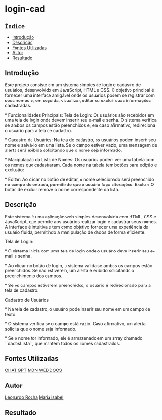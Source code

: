 # login-cad

## ``Índice``
 
* [Introdução](#introdução)
* [Descrição](#descrição)
* [Fontes Utilizadas](#fontes-utilizadas)
* [Autor](#autor)
* [Resultado](#resultado)

## Introdução
Este projeto consiste em um sistema simples de login e cadastro de usuários, desenvolvido em JavaScript, HTML e CSS. O objetivo principal é fornecer uma interface amigável onde os usuários podem se registrar com seus nomes e, em seguida, visualizar, editar ou excluir suas informações cadastradas.

° Funcionalidades Principais:
Tela de Login: Os usuários são recebidos em uma tela de login onde devem inserir seu e-mail e senha. O sistema verifica se ambos os campos estão preenchidos e, em caso afirmativo, redireciona o usuário para a tela de cadastro.

° Cadastro de Usuários: Na tela de cadastro, os usuários podem inserir seu nome e salvá-lo em uma lista. Se o campo estiver vazio, uma mensagem de alerta será exibida solicitando que o nome seja informado.

° Manipulação da Lista de Nomes: Os usuários podem ver uma tabela com os nomes que cadastraram. Cada nome na tabela tem botões para edição e exclusão:

° Editar: Ao clicar no botão de editar, o nome selecionado será preenchido no campo de entrada, permitindo que o usuário faça alterações.
Excluir: O botão de excluir remove o nome correspondente da lista.

## Descrição
Este sistema é uma aplicação web simples desenvolvida com HTML, CSS e JavaScript, que permite aos usuários realizar login e cadastrar seus nomes. A interface é intuitiva e tem como objetivo fornecer uma experiência de usuário fluida, permitindo a manipulação de dados de forma eficiente.

Tela de Login:

° O sistema inicia com uma tela de login onde o usuário deve inserir seu e-mail e senha.

° Ao clicar no botão de login, o sistema valida se ambos os campos estão preenchidos. Se não estiverem, um alerta é exibido solicitando o preenchimento dos campos.

° Se os campos estiverem preenchidos, o usuário é redirecionado para a tela de cadastro.

Cadastro de Usuários:

° Na tela de cadastro, o usuário pode inserir seu nome em um campo de texto.

° O sistema verifica se o campo está vazio. Caso afirmativo, um alerta solicita que o nome seja informado.

° Se o nome for informado, ele é armazenado em um array chamado ´´dadosLista´´, que mantém todos os nomes cadastrados.


## Fontes Utilizadas
[CHAT GPT](https://chatgpt.com/)
[MDN WEB DOCS](https://developer.mozilla.org/pt-BR/docs/Web/JavaScript/Guide/Indexed_collections)

## Autor
[Leonardo Rocha](https://github.com/LeonardoRochaMarista)
[Maria isabel](https://github.com/belsil5aa)

## Resultado
